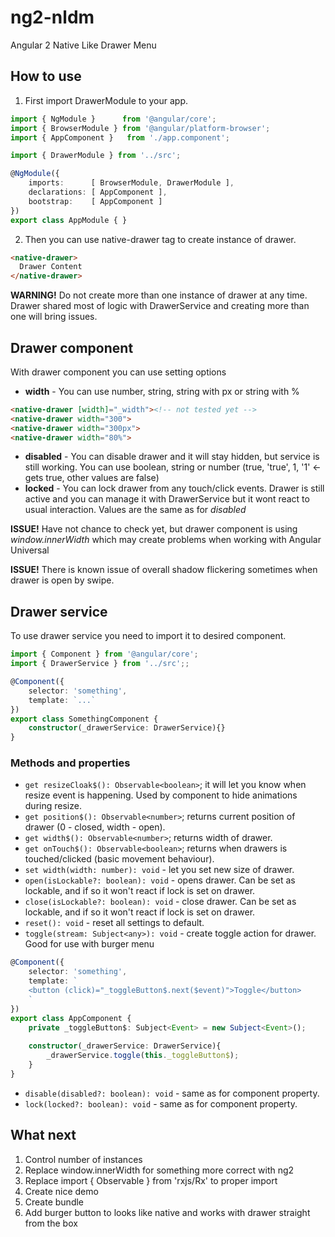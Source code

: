 # ng2-nldm
Angular 2 Native Like Drawer Menu
## How to use

1. First import DrawerModule to your app.

```typescript
import { NgModule }      from '@angular/core';
import { BrowserModule } from '@angular/platform-browser';
import { AppComponent }   from './app.component';

import { DrawerModule } from '../src';

@NgModule({
    imports:      [ BrowserModule, DrawerModule ],
    declarations: [ AppComponent ],
    bootstrap:    [ AppComponent ]
})
export class AppModule { }
```

2. Then you can use native-drawer tag to create instance of drawer.

```html
<native-drawer>
  Drawer Content      
</native-drawer>
```

**WARNING!** Do not create more than one instance of drawer at any time. Drawer shared most of logic with DrawerService and creating more than one will bring issues.

## Drawer component

With drawer component you can use setting options

* **width** - You can use number, string, string with px or string with %
```html
<native-drawer [width]="_width"><!-- not tested yet -->
<native-drawer width="300">
<native-drawer width="300px">
<native-drawer width="80%">
```
* **disabled** - You can disable drawer and it will stay hidden, but service is still working. You can use boolean, string or number (true, 'true', 1, '1' <- gets true, other values are false)
* **locked** - You can lock drawer from any touch/click events. Drawer is still active and you can manage it with DrawerService but it wont react to usual interaction. Values are the same as for _disabled_

**ISSUE!** Have not chance to check yet, but drawer component is using _window.innerWidth_ which may create problems when working with Angular Universal

**ISSUE!** There is known issue of overall shadow flickering sometimes when drawer is open by swipe.

## Drawer service

To use drawer service you need to import it to desired component.
```typescript
import { Component } from '@angular/core';
import { DrawerService } from '../src';;

@Component({
    selector: 'something',
    template: `...`
})
export class SomethingComponent {
    constructor(_drawerService: DrawerService){}
}
```

### Methods and properties

* `get resizeCloak$(): Observable<boolean>`; it will let you know when resize event is happening. Used by component to hide animations during resize.
* `get position$(): Observable<number>`; returns current position of drawer (0 - closed, width - open).
* `get width$(): Observable<number>`; returns width of drawer.
* `get onTouch$(): Observable<boolean>`; returns when drawers is touched/clicked (basic movement behaviour).
* `set width(width: number): void` - let you set new size of drawer.
* `open(isLockable?: boolean): void` - opens drawer. Can be set as lockable, and if so it won't react if lock is set on drawer.
* `close(isLockable?: boolean): void` - close drawer. Can be set as lockable, and if so it won't react if lock is set on drawer.
* `reset(): void` - reset all settings to default.
* `toggle(stream: Subject<any>): void` - create toggle action for drawer. Good for use with burger menu
```typescript
@Component({
    selector: 'something',
    template: `
    <button (click)="_toggleButton$.next($event)">Toggle</button>
    `
})
export class AppComponent {
    private _toggleButton$: Subject<Event> = new Subject<Event>();
    
    constructor(_drawerService: DrawerService){
        _drawerService.toggle(this._toggleButton$);
    }
}
```
* `disable(disabled?: boolean): void` - same as for component property.
* `lock(locked?: boolean): void` - same as for component property.

## What next
1. Control number of instances
2. Replace window.innerWidth for something more correct with ng2
3. Replace import { Observable } from 'rxjs/Rx' to proper import
4. Create nice demo
5. Create bundle
6. Add burger button to looks like native and works with drawer straight from the box

